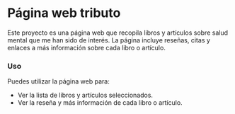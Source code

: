 # Página web tributo
Este proyecto es una página web que recopila libros y artículos sobre salud mental que me han sido de interés. La página incluye reseñas, citas y enlaces a más información sobre cada libro o artículo.
### Uso
Puedes utilizar la página web para:

- Ver la lista de libros y artículos seleccionados.
- Ver la reseña y más información de cada libro o artículo.
